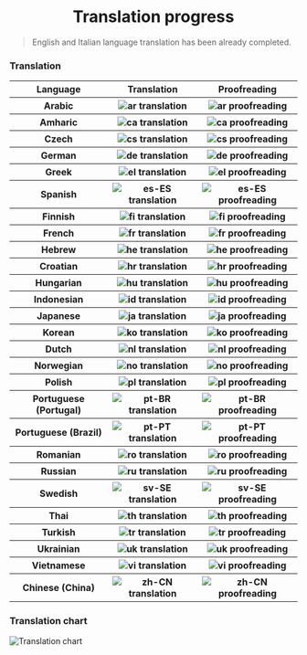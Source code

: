 <h1 align="center">Translation progress</h1>

> English and Italian language translation has been already completed.

<p>
    <h3>Translation</h3>
    <table>
        <tr>
            <th>
                <a>Language</a>
            </th>
            <th>
                <a>Translation</a>
            </th>
            <th>
                <a>Proofreading</a>
            </th>
        </tr>
        <tr>
            <th>
                <a>Arabic</a>
            </th>
            <th>
                <img alt="ar translation" src="https://img.shields.io/badge/dynamic/json?color=blue&label=ar&style=flat-square&logo=crowdin&query=%24.progress.0.data.translationProgress&url=https%3A%2F%2Fbadges.awesome-crowdin.com%2Fstats-14914365-558421.json" /></th>
            <th><img alt="ar proofreading" src="https://img.shields.io/badge/dynamic/json?color=green&label=ar&style=flat-square&logo=crowdin&query=%24.progress.0.data.approvalProgress&url=https%3A%2F%2Fbadges.awesome-crowdin.com%2Fstats-14914365-558421.json" />
            </th>
        </tr>
        <tr>
            <th>
                <a>Amharic</a>
            </th>
            <th>
                <img alt="ca translation" src="https://img.shields.io/badge/dynamic/json?color=blue&label=ca&style=flat-square&logo=crowdin&query=%24.progress.1.data.translationProgress&url=https%3A%2F%2Fbadges.awesome-crowdin.com%2Fstats-14914365-558421.json" /></th>
            <th><img alt="ca proofreading" src="https://img.shields.io/badge/dynamic/json?color=green&label=ca&style=flat-square&logo=crowdin&query=%24.progress.1.data.approvalProgress&url=https%3A%2F%2Fbadges.awesome-crowdin.com%2Fstats-14914365-558421.json" />
            </th>
        </tr>
        <tr>
            <th>
                <a>Czech</a>
            </th>
            <th>
                <img alt="cs translation" src="https://img.shields.io/badge/dynamic/json?color=blue&label=cs&style=flat-square&logo=crowdin&query=%24.progress.2.data.translationProgress&url=https%3A%2F%2Fbadges.awesome-crowdin.com%2Fstats-14914365-558421.json" /></th>
            <th><img alt="cs proofreading" src="https://img.shields.io/badge/dynamic/json?color=green&label=cs&style=flat-square&logo=crowdin&query=%24.progress.2.data.approvalProgress&url=https%3A%2F%2Fbadges.awesome-crowdin.com%2Fstats-14914365-558421.json" />
            </th>
        </tr>
        <tr>
            <th>
                <a>German</a>
            </th>
            <th>
                <img alt="de translation" src="https://img.shields.io/badge/dynamic/json?color=blue&label=de&style=flat-square&logo=crowdin&query=%24.progress.3.data.translationProgress&url=https%3A%2F%2Fbadges.awesome-crowdin.com%2Fstats-14914365-558421.json" /></th>
            <th><img alt="de proofreading" src="https://img.shields.io/badge/dynamic/json?color=green&label=de&style=flat-square&logo=crowdin&query=%24.progress.3.data.approvalProgress&url=https%3A%2F%2Fbadges.awesome-crowdin.com%2Fstats-14914365-558421.json" />
            </th>
        </tr>
        <tr>
            <th>
                <a>Greek</a>
            </th>
            <th>
                <img alt="el translation" src="https://img.shields.io/badge/dynamic/json?color=blue&label=el&style=flat-square&logo=crowdin&query=%24.progress.4.data.translationProgress&url=https%3A%2F%2Fbadges.awesome-crowdin.com%2Fstats-14914365-558421.json" /></th>
            <th><img alt="el proofreading" src="https://img.shields.io/badge/dynamic/json?color=green&label=el&style=flat-square&logo=crowdin&query=%24.progress.4.data.approvalProgress&url=https%3A%2F%2Fbadges.awesome-crowdin.com%2Fstats-14914365-558421.json" />
            </th>
        </tr>
        <tr>
            <th>
                <a>Spanish</a>
            </th>
            <th>
                <img alt="es-ES translation" src="https://img.shields.io/badge/dynamic/json?color=blue&label=es-ES&style=flat-square&logo=crowdin&query=%24.progress.5.data.translationProgress&url=https%3A%2F%2Fbadges.awesome-crowdin.com%2Fstats-14914365-558421.json" /></th>
            <th><img alt="es-ES proofreading" src="https://img.shields.io/badge/dynamic/json?color=green&label=es-ES&style=flat-square&logo=crowdin&query=%24.progress.5.data.approvalProgress&url=https%3A%2F%2Fbadges.awesome-crowdin.com%2Fstats-14914365-558421.json" />
            </th>
        </tr>
        <tr>
            <th>
                <a>Finnish</a>
            </th>
            <th>
                <img alt="fi translation" src="https://img.shields.io/badge/dynamic/json?color=blue&label=fi&style=flat-square&logo=crowdin&query=%24.progress.6.data.translationProgress&url=https%3A%2F%2Fbadges.awesome-crowdin.com%2Fstats-14914365-558421.json" /></th>
            <th><img alt="fi proofreading" src="https://img.shields.io/badge/dynamic/json?color=green&label=fi&style=flat-square&logo=crowdin&query=%24.progress.6.data.approvalProgress&url=https%3A%2F%2Fbadges.awesome-crowdin.com%2Fstats-14914365-558421.json" />
            </th>
        </tr>
        <tr>
            <th>
                <a>French</a>
            </th>
            <th>
                <img alt="fr translation" src="https://img.shields.io/badge/dynamic/json?color=blue&label=fr&style=flat-square&logo=crowdin&query=%24.progress.7.data.translationProgress&url=https%3A%2F%2Fbadges.awesome-crowdin.com%2Fstats-14914365-558421.json" /></th>
            <th><img alt="fr proofreading" src="https://img.shields.io/badge/dynamic/json?color=green&label=fr&style=flat-square&logo=crowdin&query=%24.progress.7.data.approvalProgress&url=https%3A%2F%2Fbadges.awesome-crowdin.com%2Fstats-14914365-558421.json" />
            </th>
        </tr>
        <tr>
            <th>
                <a>Hebrew</a>
            </th>
            <th>
                <img alt="he translation" src="https://img.shields.io/badge/dynamic/json?color=blue&label=he&style=flat-square&logo=crowdin&query=%24.progress.8.data.translationProgress&url=https%3A%2F%2Fbadges.awesome-crowdin.com%2Fstats-14914365-558421.json" /></th>
            <th><img alt="he proofreading" src="https://img.shields.io/badge/dynamic/json?color=green&label=he&style=flat-square&logo=crowdin&query=%24.progress.8.data.approvalProgress&url=https%3A%2F%2Fbadges.awesome-crowdin.com%2Fstats-14914365-558421.json" />
            </th>
        </tr>
        <tr>
            <th>
                <a>Croatian</a>
            </th>
            <th>
                <img alt="hr translation" src="https://img.shields.io/badge/dynamic/json?color=blue&label=hr&style=flat-square&logo=crowdin&query=%24.progress.9.data.translationProgress&url=https%3A%2F%2Fbadges.awesome-crowdin.com%2Fstats-14914365-558421.json" /></th>
            <th><img alt="hr proofreading" src="https://img.shields.io/badge/dynamic/json?color=green&label=hr&style=flat-square&logo=crowdin&query=%24.progress.9.data.approvalProgress&url=https%3A%2F%2Fbadges.awesome-crowdin.com%2Fstats-14914365-558421.json" />
            </th>
        </tr>
        <tr>
            <th>
                <a>Hungarian</a>
            </th>
            <th>
                <img alt="hu translation" src="https://img.shields.io/badge/dynamic/json?color=blue&label=hu&style=flat-square&logo=crowdin&query=%24.progress.10.data.translationProgress&url=https%3A%2F%2Fbadges.awesome-crowdin.com%2Fstats-14914365-558421.json" /></th>
            <th><img alt="hu proofreading" src="https://img.shields.io/badge/dynamic/json?color=green&label=hu&style=flat-square&logo=crowdin&query=%24.progress.10.data.approvalProgress&url=https%3A%2F%2Fbadges.awesome-crowdin.com%2Fstats-14914365-558421.json" />
            </th>
        </tr>
        <tr>
            <th>
                <a>Indonesian</a>
            </th>
            <th>
                <img alt="id translation" src="https://img.shields.io/badge/dynamic/json?color=blue&label=id&style=flat-square&logo=crowdin&query=%24.progress.11.data.translationProgress&url=https%3A%2F%2Fbadges.awesome-crowdin.com%2Fstats-14914365-558421.json" /></th>
            <th><img alt="id proofreading" src="https://img.shields.io/badge/dynamic/json?color=green&label=id&style=flat-square&logo=crowdin&query=%24.progress.11.data.approvalProgress&url=https%3A%2F%2Fbadges.awesome-crowdin.com%2Fstats-14914365-558421.json" />
            </th>
        </tr>
        <tr>
            <th>
                <a>Japanese</a>
            </th>
            <th>
                <img alt="ja translation" src="https://img.shields.io/badge/dynamic/json?color=blue&label=ja&style=flat-square&logo=crowdin&query=%24.progress.12.data.translationProgress&url=https%3A%2F%2Fbadges.awesome-crowdin.com%2Fstats-14914365-558421.json" /></th>
            <th><img alt="ja proofreading" src="https://img.shields.io/badge/dynamic/json?color=green&label=ja&style=flat-square&logo=crowdin&query=%24.progress.12.data.approvalProgress&url=https%3A%2F%2Fbadges.awesome-crowdin.com%2Fstats-14914365-558421.json" />
            </th>
        </tr>
        <tr>
            <th>
                <a>Korean</a>
            </th>
            <th>
                <img alt="ko translation" src="https://img.shields.io/badge/dynamic/json?color=blue&label=ko&style=flat-square&logo=crowdin&query=%24.progress.13.data.translationProgress&url=https%3A%2F%2Fbadges.awesome-crowdin.com%2Fstats-14914365-558421.json" /></th>
            <th><img alt="ko proofreading" src="https://img.shields.io/badge/dynamic/json?color=green&label=ko&style=flat-square&logo=crowdin&query=%24.progress.13.data.approvalProgress&url=https%3A%2F%2Fbadges.awesome-crowdin.com%2Fstats-14914365-558421.json" />
            </th>
        </tr>
        <tr>
            <th>
                <a>Dutch</a>
            </th>
            <th>
                <img alt="nl translation" src="https://img.shields.io/badge/dynamic/json?color=blue&label=nl&style=flat-square&logo=crowdin&query=%24.progress.14.data.translationProgress&url=https%3A%2F%2Fbadges.awesome-crowdin.com%2Fstats-14914365-558421.json" /></th>
            <th><img alt="nl proofreading" src="https://img.shields.io/badge/dynamic/json?color=green&label=nl&style=flat-square&logo=crowdin&query=%24.progress.14.data.approvalProgress&url=https%3A%2F%2Fbadges.awesome-crowdin.com%2Fstats-14914365-558421.json" />
            </th>
        </tr>
        <tr>
            <th>
                <a>Norwegian</a>
            </th>
            <th>
                <img alt="no translation" src="https://img.shields.io/badge/dynamic/json?color=blue&label=no&style=flat-square&logo=crowdin&query=%24.progress.15.data.translationProgress&url=https%3A%2F%2Fbadges.awesome-crowdin.com%2Fstats-14914365-558421.json" /></th>
            <th><img alt="no proofreading" src="https://img.shields.io/badge/dynamic/json?color=green&label=no&style=flat-square&logo=crowdin&query=%24.progress.15.data.approvalProgress&url=https%3A%2F%2Fbadges.awesome-crowdin.com%2Fstats-14914365-558421.json" />
            </th>
        </tr>
        <tr>
            <th>
                <a>Polish</a>
            </th>
            <th>
                <img alt="pl translation" src="https://img.shields.io/badge/dynamic/json?color=blue&label=pl&style=flat-square&logo=crowdin&query=%24.progress.16.data.translationProgress&url=https%3A%2F%2Fbadges.awesome-crowdin.com%2Fstats-14914365-558421.json" /></th>
            <th><img alt="pl proofreading" src="https://img.shields.io/badge/dynamic/json?color=green&label=pl&style=flat-square&logo=crowdin&query=%24.progress.16.data.approvalProgress&url=https%3A%2F%2Fbadges.awesome-crowdin.com%2Fstats-14914365-558421.json" />
            </th>
        </tr>
        <tr>
            <th>
                <a>Portuguese (Portugal)</a>
            </th>
            <th>
                <img alt="pt-BR translation" src="https://img.shields.io/badge/dynamic/json?color=blue&label=pt-BR&style=flat-square&logo=crowdin&query=%24.progress.17.data.translationProgress&url=https%3A%2F%2Fbadges.awesome-crowdin.com%2Fstats-14914365-558421.json" /></th>
            <th><img alt="pt-BR proofreading" src="https://img.shields.io/badge/dynamic/json?color=green&label=pt-BR&style=flat-square&logo=crowdin&query=%24.progress.17.data.approvalProgress&url=https%3A%2F%2Fbadges.awesome-crowdin.com%2Fstats-14914365-558421.json" />
            </th>
        </tr>
        <tr>
            <th>
                <a>Portuguese (Brazil)</a>
            </th>
            <th>
                <img alt="pt-PT translation" src="https://img.shields.io/badge/dynamic/json?color=blue&label=pt-PT&style=flat-square&logo=crowdin&query=%24.progress.18.data.translationProgress&url=https%3A%2F%2Fbadges.awesome-crowdin.com%2Fstats-14914365-558421.json" /></th>
            <th><img alt="pt-PT proofreading" src="https://img.shields.io/badge/dynamic/json?color=green&label=pt-PT&style=flat-square&logo=crowdin&query=%24.progress.18.data.approvalProgress&url=https%3A%2F%2Fbadges.awesome-crowdin.com%2Fstats-14914365-558421.json" />
            </th>
        </tr>
        <tr>
            <th>
                <a>Romanian</a>
            </th>
            <th>
                <img alt="ro translation" src="https://img.shields.io/badge/dynamic/json?color=blue&label=ro&style=flat-square&logo=crowdin&query=%24.progress.19.data.translationProgress&url=https%3A%2F%2Fbadges.awesome-crowdin.com%2Fstats-14914365-558421.json" /></th>
            <th><img alt="ro proofreading" src="https://img.shields.io/badge/dynamic/json?color=green&label=ro&style=flat-square&logo=crowdin&query=%24.progress.19.data.approvalProgress&url=https%3A%2F%2Fbadges.awesome-crowdin.com%2Fstats-14914365-558421.json" />
            </th>
        </tr>
        <tr>
            <th>
                <a>Russian</a>
            </th>
            <th>
                <img alt="ru translation" src="https://img.shields.io/badge/dynamic/json?color=blue&label=ru&style=flat-square&logo=crowdin&query=%24.progress.20.data.translationProgress&url=https%3A%2F%2Fbadges.awesome-crowdin.com%2Fstats-14914365-558421.json" /></th>
            <th><img alt="ru proofreading" src="https://img.shields.io/badge/dynamic/json?color=green&label=ru&style=flat-square&logo=crowdin&query=%24.progress.20.data.approvalProgress&url=https%3A%2F%2Fbadges.awesome-crowdin.com%2Fstats-14914365-558421.json" />
            </th>
        </tr>
        <tr>
            <th>
                <a>Swedish</a>
            </th>
            <th>
                <img alt="sv-SE translation" src="https://img.shields.io/badge/dynamic/json?color=blue&label=sv-SE&style=flat-square&logo=crowdin&query=%24.progress.21.data.translationProgress&url=https%3A%2F%2Fbadges.awesome-crowdin.com%2Fstats-14914365-558421.json" /></th>
            <th><img alt="sv-SE proofreading" src="https://img.shields.io/badge/dynamic/json?color=green&label=sv-SE&style=flat-square&logo=crowdin&query=%24.progress.21.data.approvalProgress&url=https%3A%2F%2Fbadges.awesome-crowdin.com%2Fstats-14914365-558421.json" />
            </th>
        </tr>
        <tr>
            <th>
                <a>Thai</a>
            </th>
            <th>
                <img alt="th translation" src="https://img.shields.io/badge/dynamic/json?color=blue&label=th&style=flat-square&logo=crowdin&query=%24.progress.22.data.translationProgress&url=https%3A%2F%2Fbadges.awesome-crowdin.com%2Fstats-14914365-558421.json" /></th>
            <th><img alt="th proofreading" src="https://img.shields.io/badge/dynamic/json?color=green&label=th&style=flat-square&logo=crowdin&query=%24.progress.22.data.approvalProgress&url=https%3A%2F%2Fbadges.awesome-crowdin.com%2Fstats-14914365-558421.json" />
            </th>
        </tr>
        <tr>
            <th>
                <a>Turkish</a>
            </th>
            <th>
                <img alt="tr translation" src="https://img.shields.io/badge/dynamic/json?color=blue&label=tr&style=flat-square&logo=crowdin&query=%24.progress.23.data.translationProgress&url=https%3A%2F%2Fbadges.awesome-crowdin.com%2Fstats-14914365-558421.json" /></th>
            <th><img alt="tr proofreading" src="https://img.shields.io/badge/dynamic/json?color=green&label=tr&style=flat-square&logo=crowdin&query=%24.progress.23.data.approvalProgress&url=https%3A%2F%2Fbadges.awesome-crowdin.com%2Fstats-14914365-558421.json" />
            </th>
        </tr>
        <tr>
            <th>
                <a>Ukrainian</a>
            </th>
            <th>
                <img alt="uk translation" src="https://img.shields.io/badge/dynamic/json?color=blue&label=uk&style=flat-square&logo=crowdin&query=%24.progress.24.data.translationProgress&url=https%3A%2F%2Fbadges.awesome-crowdin.com%2Fstats-14914365-558421.json" /></th>
            <th><img alt="uk proofreading" src="https://img.shields.io/badge/dynamic/json?color=green&label=uk&style=flat-square&logo=crowdin&query=%24.progress.24.data.approvalProgress&url=https%3A%2F%2Fbadges.awesome-crowdin.com%2Fstats-14914365-558421.json" />
            </th>
        </tr>
        <tr>
            <th>
                <a>Vietnamese</a>
            </th>
            <th>
                <img alt="vi translation" src="https://img.shields.io/badge/dynamic/json?color=blue&label=vi&style=flat-square&logo=crowdin&query=%24.progress.25.data.translationProgress&url=https%3A%2F%2Fbadges.awesome-crowdin.com%2Fstats-14914365-558421.json" /></th>
            <th><img alt="vi proofreading" src="https://img.shields.io/badge/dynamic/json?color=green&label=vi&style=flat-square&logo=crowdin&query=%24.progress.25.data.approvalProgress&url=https%3A%2F%2Fbadges.awesome-crowdin.com%2Fstats-14914365-558421.json" />
            </th>
        </tr>
        <tr>
            <th>
                <a>Chinese (China)</a>
            </th>
            <th>
                <img alt="zh-CN translation" src="https://img.shields.io/badge/dynamic/json?color=blue&label=zh-CN&style=flat-square&logo=crowdin&query=%24.progress.26.data.translationProgress&url=https%3A%2F%2Fbadges.awesome-crowdin.com%2Fstats-14914365-558421.json" /></th>
            <th><img alt="zh-CN proofreading" src="https://img.shields.io/badge/dynamic/json?color=green&label=zh-CN&style=flat-square&logo=crowdin&query=%24.progress.26.data.approvalProgress&url=https%3A%2F%2Fbadges.awesome-crowdin.com%2Fstats-14914365-558421.json" />
            </th>
        </tr>
    </table>
</p>
<p>
    <h3>Translation chart</h3>
    <img src="https://badges.awesome-crowdin.com/translation-14914365-558421.png" alt="Translation chart"></img>
</p>